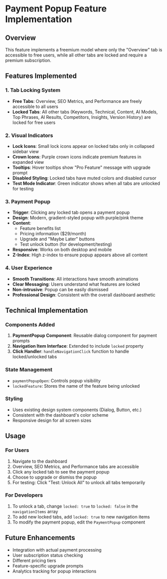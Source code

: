 # Payment Popup Feature Implementation

## Overview
This feature implements a freemium model where only the "Overview" tab is accessible to free users, while all other tabs are locked and require a premium subscription.

## Features Implemented

### 1. Tab Locking System
- **Free Tabs**: Overview, SEO Metrics, and Performance are freely accessible to all users
- **Locked Tabs**: All other tabs (Keywords, Technical, Content, AI Models, Top Phrases, AI Results, Competitors, Insights, Version History) are locked for free users

### 2. Visual Indicators
- **Lock Icons**: Small lock icons appear on locked tabs only in collapsed sidebar view
- **Crown Icons**: Purple crown icons indicate premium features in expanded view
- **Tooltips**: Hover tooltips show "Pro Feature" message with upgrade prompt
- **Disabled Styling**: Locked tabs have muted colors and disabled cursor
- **Test Mode Indicator**: Green indicator shows when all tabs are unlocked for testing

### 3. Payment Popup
- **Trigger**: Clicking any locked tab opens a payment popup
- **Design**: Modern, gradient-styled popup with purple/pink theme
- **Content**: 
  - Feature benefits list
  - Pricing information ($29/month)
  - Upgrade and "Maybe Later" buttons
  - Test unlock button (for development/testing)
- **Responsive**: Works on both desktop and mobile
- **Z-Index**: High z-index to ensure popup appears above all content

### 4. User Experience
- **Smooth Transitions**: All interactions have smooth animations
- **Clear Messaging**: Users understand what features are locked
- **Non-intrusive**: Popup can be easily dismissed
- **Professional Design**: Consistent with the overall dashboard aesthetic

## Technical Implementation

### Components Added
1. **PaymentPopup Component**: Reusable dialog component for payment prompts
2. **Navigation Item Interface**: Extended to include `locked` property
3. **Click Handler**: `handleNavigationClick` function to handle locked/unlocked tabs

### State Management
- `paymentPopupOpen`: Controls popup visibility
- `lockedFeature`: Stores the name of the feature being unlocked

### Styling
- Uses existing design system components (Dialog, Button, etc.)
- Consistent with the dashboard's color scheme
- Responsive design for all screen sizes

## Usage

### For Users
1. Navigate to the dashboard
2. Overview, SEO Metrics, and Performance tabs are accessible
3. Click any locked tab to see the payment popup
4. Choose to upgrade or dismiss the popup
5. For testing: Click "Test: Unlock All" to unlock all tabs temporarily

### For Developers
1. To unlock a tab, change `locked: true` to `locked: false` in the `navigationItems` array
2. To add new locked tabs, add `locked: true` to new navigation items
3. To modify the payment popup, edit the `PaymentPopup` component

## Future Enhancements
- Integration with actual payment processing
- User subscription status checking
- Different pricing tiers
- Feature-specific upgrade prompts
- Analytics tracking for popup interactions 